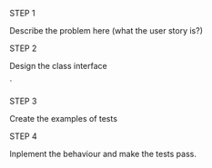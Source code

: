 STEP 1 

Describe the problem here (what the user story is?)



STEP 2

Design the class interface 

`


STEP 3

Create the examples of tests


STEP 4

Inplement the behaviour and make the tests pass.